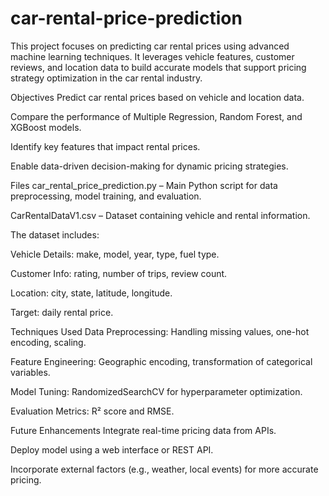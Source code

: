 # car-rental-price-prediction
This project focuses on predicting car rental prices using advanced machine learning techniques. It leverages vehicle features, customer reviews, and location data to build accurate models that support pricing strategy optimization in the car rental industry.

Objectives
Predict car rental prices based on vehicle and location data.

Compare the performance of Multiple Regression, Random Forest, and XGBoost models.

Identify key features that impact rental prices.

Enable data-driven decision-making for dynamic pricing strategies.


Files
car_rental_price_prediction.py – Main Python script for data preprocessing, model training, and evaluation.

CarRentalDataV1.csv – Dataset containing vehicle and rental information.


The dataset includes:

Vehicle Details: make, model, year, type, fuel type.

Customer Info: rating, number of trips, review count.

Location: city, state, latitude, longitude.

Target: daily rental price.



 Techniques Used
Data Preprocessing: Handling missing values, one-hot encoding, scaling.

Feature Engineering: Geographic encoding, transformation of categorical variables.

Model Tuning: RandomizedSearchCV for hyperparameter optimization.

Evaluation Metrics: R² score and RMSE.


Future Enhancements
Integrate real-time pricing data from APIs.

Deploy model using a web interface or REST API.

Incorporate external factors (e.g., weather, local events) for more accurate pricing.
